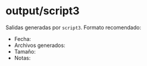 # output/script3

Salidas generadas por `script3`.
Formato recomendado:

- Fecha:
- Archivos generados:
- Tamaño:
- Notas:
